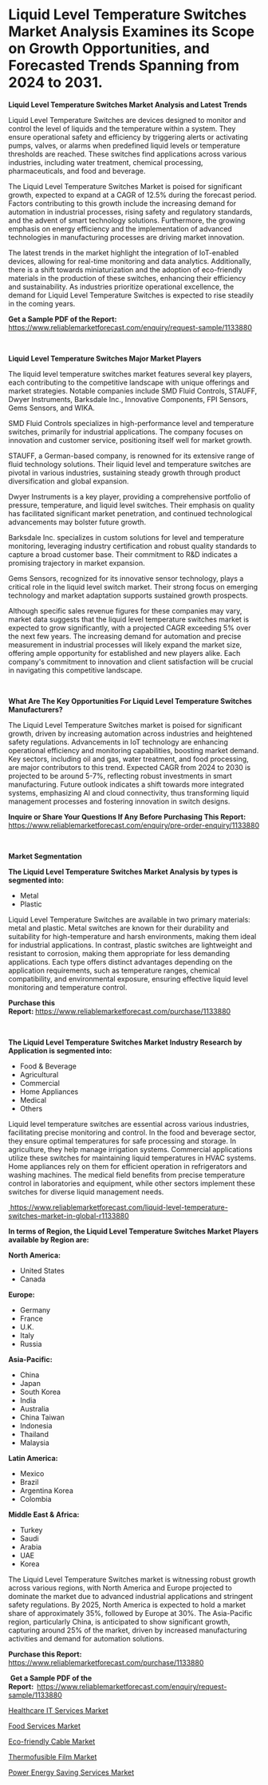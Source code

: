 <p><h1>Liquid Level Temperature Switches Market Analysis Examines its Scope on Growth Opportunities, and Forecasted Trends Spanning from 2024 to 2031.</h1></p><p><strong>Liquid Level Temperature Switches Market Analysis and Latest Trends</strong></p>
<p><p>Liquid Level Temperature Switches are devices designed to monitor and control the level of liquids and the temperature within a system. They ensure operational safety and efficiency by triggering alerts or activating pumps, valves, or alarms when predefined liquid levels or temperature thresholds are reached. These switches find applications across various industries, including water treatment, chemical processing, pharmaceuticals, and food and beverage.</p><p>The Liquid Level Temperature Switches Market is poised for significant growth, expected to expand at a CAGR of 12.5% during the forecast period. Factors contributing to this growth include the increasing demand for automation in industrial processes, rising safety and regulatory standards, and the advent of smart technology solutions. Furthermore, the growing emphasis on energy efficiency and the implementation of advanced technologies in manufacturing processes are driving market innovation.</p><p>The latest trends in the market highlight the integration of IoT-enabled devices, allowing for real-time monitoring and data analytics. Additionally, there is a shift towards miniaturization and the adoption of eco-friendly materials in the production of these switches, enhancing their efficiency and sustainability. As industries prioritize operational excellence, the demand for Liquid Level Temperature Switches is expected to rise steadily in the coming years.</p></p>
<p><strong>Get a Sample PDF of the Report:&nbsp;</strong> <a href="https://www.reliablemarketforecast.com/enquiry/request-sample/1133880?utm_campaign=1080&utm_medium=2&utm_source=Github&utm_content=ia&utm_term=08102024&utm_id=liquid-level-temperature-switches">https://www.reliablemarketforecast.com/enquiry/request-sample/1133880</a></p>
<p>&nbsp;</p>
<p><strong>Liquid Level Temperature Switches Major Market Players</strong></p>
<p><p>The liquid level temperature switches market features several key players, each contributing to the competitive landscape with unique offerings and market strategies. Notable companies include SMD Fluid Controls, STAUFF, Dwyer Instruments, Barksdale Inc., Innovative Components, FPI Sensors, Gems Sensors, and WIKA. </p><p>SMD Fluid Controls specializes in high-performance level and temperature switches, primarily for industrial applications. The company focuses on innovation and customer service, positioning itself well for market growth.</p><p>STAUFF, a German-based company, is renowned for its extensive range of fluid technology solutions. Their liquid level and temperature switches are pivotal in various industries, sustaining steady growth through product diversification and global expansion. </p><p>Dwyer Instruments is a key player, providing a comprehensive portfolio of pressure, temperature, and liquid level switches. Their emphasis on quality has facilitated significant market penetration, and continued technological advancements may bolster future growth. </p><p>Barksdale Inc. specializes in custom solutions for level and temperature monitoring, leveraging industry certification and robust quality standards to capture a broad customer base. Their commitment to R&D indicates a promising trajectory in market expansion.</p><p>Gems Sensors, recognized for its innovative sensor technology, plays a critical role in the liquid level switch market. Their strong focus on emerging technology and market adaptation supports sustained growth prospects.</p><p>Although specific sales revenue figures for these companies may vary, market data suggests that the liquid level temperature switches market is expected to grow significantly, with a projected CAGR exceeding 5% over the next few years. The increasing demand for automation and precise measurement in industrial processes will likely expand the market size, offering ample opportunity for established and new players alike. Each company's commitment to innovation and client satisfaction will be crucial in navigating this competitive landscape.</p></p>
<p>&nbsp;</p>
<p><strong>What Are The Key Opportunities For Liquid Level Temperature Switches Manufacturers?</strong></p>
<p><p>The Liquid Level Temperature Switches market is poised for significant growth, driven by increasing automation across industries and heightened safety regulations. Advancements in IoT technology are enhancing operational efficiency and monitoring capabilities, boosting market demand. Key sectors, including oil and gas, water treatment, and food processing, are major contributors to this trend. Expected CAGR from 2024 to 2030 is projected to be around 5-7%, reflecting robust investments in smart manufacturing. Future outlook indicates a shift towards more integrated systems, emphasizing AI and cloud connectivity, thus transforming liquid management processes and fostering innovation in switch designs.</p></p>
<p><strong>Inquire or Share Your Questions If Any Before Purchasing This Report:</strong> <a href="https://www.reliablemarketforecast.com/enquiry/pre-order-enquiry/1133880?utm_campaign=1080&utm_medium=2&utm_source=Github&utm_content=ia&utm_term=08102024&utm_id=liquid-level-temperature-switches">https://www.reliablemarketforecast.com/enquiry/pre-order-enquiry/1133880</a></p>
<p>&nbsp;</p>
<p><strong>Market Segmentation</strong></p>
<p><strong>The Liquid Level Temperature Switches Market Analysis by types is segmented into:</strong></p>
<p><ul><li>Metal</li><li>Plastic</li></ul></p>
<p><p>Liquid Level Temperature Switches are available in two primary materials: metal and plastic. Metal switches are known for their durability and suitability for high-temperature and harsh environments, making them ideal for industrial applications. In contrast, plastic switches are lightweight and resistant to corrosion, making them appropriate for less demanding applications. Each type offers distinct advantages depending on the application requirements, such as temperature ranges, chemical compatibility, and environmental exposure, ensuring effective liquid level monitoring and temperature control.</p></p>
<p><strong>Purchase this Report:&nbsp;</strong><a href="https://www.reliablemarketforecast.com/purchase/1133880?utm_campaign=1080&utm_medium=2&utm_source=Github&utm_content=ia&utm_term=08102024&utm_id=liquid-level-temperature-switches">https://www.reliablemarketforecast.com/purchase/1133880</a></p>
<p>&nbsp;</p>
<p><strong>The Liquid Level Temperature Switches Market Industry Research by Application is segmented into:</strong></p>
<p><ul><li>Food & Beverage</li><li>Agricultural</li><li>Commercial</li><li>Home Appliances</li><li>Medical</li><li>Others</li></ul></p>
<p><p>Liquid level temperature switches are essential across various industries, facilitating precise monitoring and control. In the food and beverage sector, they ensure optimal temperatures for safe processing and storage. In agriculture, they help manage irrigation systems. Commercial applications utilize these switches for maintaining liquid temperatures in HVAC systems. Home appliances rely on them for efficient operation in refrigerators and washing machines. The medical field benefits from precise temperature control in laboratories and equipment, while other sectors implement these switches for diverse liquid management needs.</p></p>
<p><a href="https://www.reliablemarketforecast.com/liquid-level-temperature-switches-market-in-global-r1133880?utm_campaign=1080&utm_medium=2&utm_source=Github&utm_content=ia&utm_term=08102024&utm_id=liquid-level-temperature-switches">&nbsp;https://www.reliablemarketforecast.com/liquid-level-temperature-switches-market-in-global-r1133880</a></p>
<p><strong>In terms of Region, the Liquid Level Temperature Switches Market Players available by Region are:</strong></p>
<p>
    <p> <strong> North America: </strong>
        <ul>
            <li>United States</li>
            <li>Canada</li>
        </ul>
        </p> 
    <p> <strong> Europe: </strong>
        <ul>
            <li>Germany</li>
            <li>France</li>
            <li>U.K.</li>
            <li>Italy</li>
            <li>Russia</li>
        </ul>
        </p> 
    <p> <strong> Asia-Pacific: </strong>
        <ul>
            <li>China</li>
            <li>Japan</li>
            <li>South Korea</li>
            <li>India</li>
            <li>Australia</li>
            <li>China Taiwan</li>
            <li>Indonesia</li>
            <li>Thailand</li>
            <li>Malaysia</li>
        </ul>
        </p> 
    <p> <strong> Latin America: </strong>
        <ul>
            <li>Mexico</li>
            <li>Brazil</li>
            <li>Argentina Korea</li>
            <li>Colombia</li>
        </ul>
        </p> 
    <p> <strong> Middle East & Africa: </strong>
        <ul>
            <li>Turkey</li>
            <li>Saudi</li>
            <li>Arabia</li>
            <li>UAE</li>
            <li>Korea</li>
        </ul>
    </p>
    </p>
<p><p>The Liquid Level Temperature Switches market is witnessing robust growth across various regions, with North America and Europe projected to dominate the market due to advanced industrial applications and stringent safety regulations. By 2025, North America is expected to hold a market share of approximately 35%, followed by Europe at 30%. The Asia-Pacific region, particularly China, is anticipated to show significant growth, capturing around 25% of the market, driven by increased manufacturing activities and demand for automation solutions.</p></p>
<p><strong>Purchase this Report: </strong><a href="https://www.reliablemarketforecast.com/purchase/1133880?utm_campaign=1080&utm_medium=2&utm_source=Github&utm_content=ia&utm_term=08102024&utm_id=liquid-level-temperature-switches">https://www.reliablemarketforecast.com/purchase/1133880</a></p>
<p>&nbsp;<strong>Get a Sample PDF of the Report:&nbsp;&nbsp;</strong><a href="https://www.reliablemarketforecast.com/enquiry/request-sample/1133880?utm_campaign=1080&utm_medium=2&utm_source=Github&utm_content=ia&utm_term=08102024&utm_id=liquid-level-temperature-switches">https://www.reliablemarketforecast.com/enquiry/request-sample/1133880</a></p>
<p><strong></strong></p>
<p><p><a href="https://www.linkedin.com/pulse/insights-healthcare-services-market-size-which-expanding-123-9ocof?utm_campaign=1080&utm_medium=2&utm_source=Github&utm_content=ia&utm_term=08102024&utm_id=liquid-level-temperature-switches">Healthcare IT Services Market</a></p><p><a href="https://www.linkedin.com/pulse/food-services-market-trends-focusing-insight-forecast-analysis-urwbf?utm_campaign=1080&utm_medium=2&utm_source=Github&utm_content=ia&utm_term=08102024&utm_id=liquid-level-temperature-switches">Food Services Market</a></p><p><a href="https://issuu.com/reportprime-2/docs/eco-friendly-cable-market-size-2030_0e87be5affa52f?utm_campaign=1080&utm_medium=2&utm_source=Github&utm_content=ia&utm_term=08102024&utm_id=liquid-level-temperature-switches">Eco-friendly Cable Market</a></p><p><a href="https://github.com/gdfhhhj/Market-Research-Report-List-6/blob/main/thermofusible-film-market.md?utm_campaign=1080&utm_medium=2&utm_source=Github&utm_content=ia&utm_term=08102024&utm_id=liquid-level-temperature-switches">Thermofusible Film Market</a></p><p><a href="https://issuu.com/reportprime-2/docs/power-energy-saving-services-market_4da91ab1e795f9?utm_campaign=1080&utm_medium=2&utm_source=Github&utm_content=ia&utm_term=08102024&utm_id=liquid-level-temperature-switches">Power Energy Saving Services Market</a></p></p>